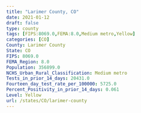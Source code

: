 ```yaml
---
title: "Larimer County, CO"
date: 2021-01-12
draft: false
type: county
tags: [FIPS:8069.0,FEMA:8.0,Medium metro,Yellow]
categories: [CO]
County: Larimer County
State: CO
FIPS: 8069.0
FEMA_Region: 8.0
Population: 356899.0
NCHS_Urban_Rural_Classification: Medium metro
Tests_in_prior_14_days: 20431.0
Fourteen_day_test_rate_per_100000: 5725.0
Percent_Positivity_in_prior_14_days: 0.061
Level: Yellow
url: /states/CO/larimer-county
---
```



